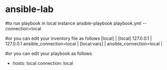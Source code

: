 # ansible-lab

#to run playbook in local instance 
   ansible-playbook playbook.yml --connection=local

#or you can edit your inventory file as follows
  [local]                                    |             [local]
   127.0.0.1                                 |             127.0.0.1   ansible_connection=local
                                             |
  [local:vars]                               |
  ansible_connection=local                   |
  
#or you can edit your playbook as follows
   - hosts: local
     connection: local
  
